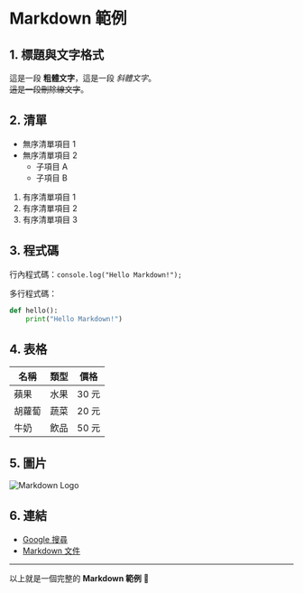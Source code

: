 ﻿# Markdown 範例

## 1. 標題與文字格式
這是一段 **粗體文字**，這是一段 *斜體文字*。  
~~這是一段刪除線文字~~。  

## 2. 清單
- 無序清單項目 1
- 無序清單項目 2
  - 子項目 A
  - 子項目 B  

1. 有序清單項目 1
2. 有序清單項目 2
3. 有序清單項目 3  

## 3. 程式碼
行內程式碼：`console.log("Hello Markdown!");`

多行程式碼：
```python
def hello():
    print("Hello Markdown!")
```

## 4. 表格
| 名稱  | 類型   | 價格  |
|-------|--------|-------|
| 蘋果  | 水果   | 30 元 |
| 胡蘿蔔| 蔬菜   | 20 元 |
| 牛奶  | 飲品   | 50 元 |

## 5. 圖片
![Markdown Logo](https://markdown-here.com/img/icon256.png)

## 6. 連結
- [Google 搜尋](https://www.google.com)  
- [Markdown 文件](https://www.markdownguide.org/basic-syntax/)  

---

以上就是一個完整的 **Markdown 範例** 🚀
